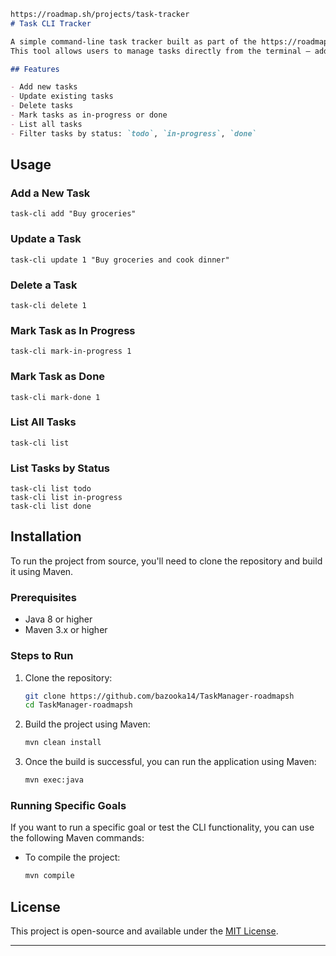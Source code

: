 ```markdown
https://roadmap.sh/projects/task-tracker
# Task CLI Tracker

A simple command-line task tracker built as part of the https://roadmap.sh project.
This tool allows users to manage tasks directly from the terminal — add, update, delete, mark progress, and list tasks by status.

## Features

- Add new tasks  
- Update existing tasks  
- Delete tasks  
- Mark tasks as in-progress or done  
- List all tasks  
- Filter tasks by status: `todo`, `in-progress`, `done`

```
## Usage

### Add a New Task
```
task-cli add "Buy groceries"
```

### Update a Task
```
task-cli update 1 "Buy groceries and cook dinner"
```

### Delete a Task
```
task-cli delete 1
```

### Mark Task as In Progress
```
task-cli mark-in-progress 1
```

### Mark Task as Done
```
task-cli mark-done 1
```

### List All Tasks
```
task-cli list
```

### List Tasks by Status
```
task-cli list todo
task-cli list in-progress
task-cli list done
```

## Installation

To run the project from source, you'll need to clone the repository and build it using Maven.

### Prerequisites

- Java 8 or higher
- Maven 3.x or higher

### Steps to Run

1. Clone the repository:
   ```bash
   git clone https://github.com/bazooka14/TaskManager-roadmapsh
   cd TaskManager-roadmapsh
   ```

2. Build the project using Maven:
   ```bash
   mvn clean install
   ```

3. Once the build is successful, you can run the application using Maven:
   ```bash
   mvn exec:java
   ```

### Running Specific Goals

If you want to run a specific goal or test the CLI functionality, you can use the following Maven commands:

- To compile the project:
  ```bash
  mvn compile
  ```

## License

This project is open-source and available under the [MIT License](LICENSE).

---

